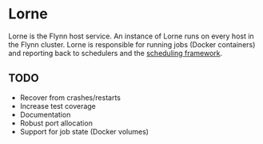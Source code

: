 # Lorne

Lorne is the Flynn host service. An instance of Lorne runs on every host in the
Flynn cluster. Lorne is responsible for running jobs (Docker containers) and
reporting back to schedulers and the [scheduling
framework](https://github.com/flynn/sampi).

## TODO

- Recover from crashes/restarts
- Increase test coverage
- Documentation
- Robust port allocation
- Support for job state (Docker volumes)
